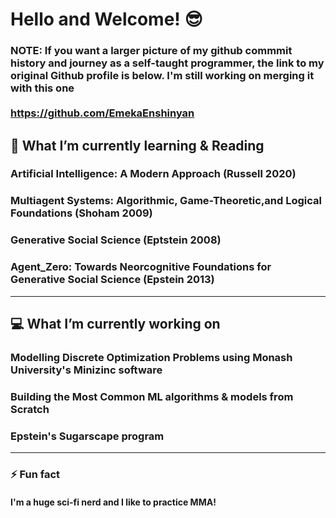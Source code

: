 # Hello and Welcome! 😎

### NOTE: If you want a larger picture of my github commmit history and journey as a self-taught programmer, the link to my original Github profile is below. I'm still working on merging it with this one <br /><br />https://github.com/EmekaEnshinyan

## 🌱 What I’m currently learning & Reading
### Artificial Intelligence: A Modern Approach (Russell 2020)
### Multiagent Systems: Algorithmic, Game-Theoretic,and Logical Foundations (Shoham 2009)
### Generative Social Science (Eptstein 2008) 
### Agent_Zero: Towards Neorcognitive Foundations for Generative Social Science (Epstein 2013)

<!--
### Theory of Computation, beginning with Gödel's famous paper "On Formally Undecidable Propositions of Principia Mathematica and Related Systems." (1931)
### AI and Simulation from the Tang et al. paper "GenSim: A General Social Simulation Platform with Large Language Model based Agents" (2024)
--->
---
## 💻  What I’m currently working on
### Modelling Discrete Optimization Problems using Monash University's Minizinc software
### Building the Most Common ML algorithms & models from Scratch
### Epstein's Sugarscape program
<!--
### Primordial Soup Sim in Python
--->
---
### ⚡ Fun fact 
#### I'm a huge sci-fi nerd and I like to practice MMA!

<!--
- 👯 I’m looking to collaborate on ...
- 🤔 I’m looking for help with ...
- 💬 Ask me about ...
- 📫 How to reach me: ...
-->
